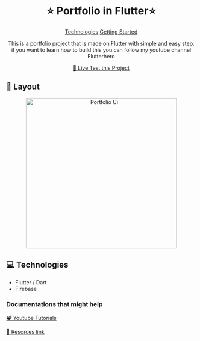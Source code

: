                    
<h1 align="center" style="font-weight: bold;">⭐ Portfolio in Flutter⭐</h1>

<p align="center">
<a href="#tech">Technologies</a>
<a href="#started">Getting Started</a>

 
</p>


<p align="center">This is a portfolio project that is made on Flutter with simple and easy step. if you want to learn how to build this you can follow my youtube channel Flutterhero</p>


<p align="center">
<a href="https://github.com/ShaanCoding">🔴 Live Test this Project</a>
</p>
 
<h2 id="layout">🎨 Layout</h2>

<p align="center">

<img src="https://blogger.googleusercontent.com/img/b/R29vZ2xl/AVvXsEj-gFS0zZCQD0H0eDdoBziqM90GBd9kR6YRzNlQf4x2YCXNXd-c568EaEiL0kiflCKck3RXqDiqNKxTJtf_b0UigWA8NJJceH8ylHqDxsxtyGcIhyphenhyphensMmrQ11sjlh7tN67Qc0vW7iHdjkNqfmSSNHtCJykLRIOng9x1XpAWIu0ZS49KsyXBBuJztyrKqbpUd/s7444/Home.jpg" alt="Portfolio Ui " width="400px">
</p>
 
<h2 id="technologies">💻 Technologies</h2>

- Flutter / Dart 
- Firebase
 
<h3>Documentations that might help</h3>

[📽️  Youtube Tutorials ](https://www.youtube.com/@flutterhero)

[🔗 Resorces link ](https://devhq.in/)
